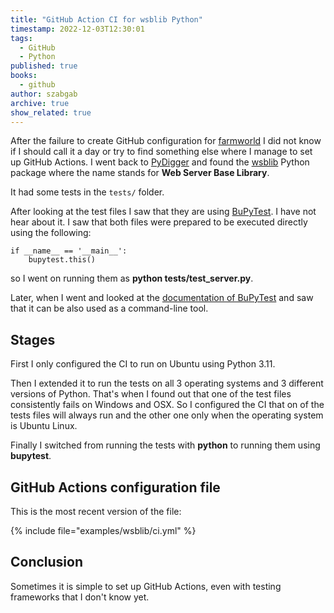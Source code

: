 ```yaml
---
title: "GitHub Action CI for wsblib Python"
timestamp: 2022-12-03T12:30:01
tags:
  - GitHub
  - Python
published: true
books:
  - github
author: szabgab
archive: true
show_related: true
---
```



After the failure to create GitHub configuration for [farmworld](https://code-maven.com/ci-for-farmworld-python)
I did not know if I should call it a day or try to find something else where I manage to set up GitHub Actions.
I went back to [PyDigger](https://pydigger.com/search/has-github-no-ci) and found the
[wsblib](https://github.com/firlast/wsblib) Python package where the name stands for <b>Web Server Base Library</b>.


It had some tests in the `tests/` folder.

After looking at the test files I saw that they are using [BuPyTest](https://pypi.org/project/bupytest/).
I have not hear about it.
I saw that both files were prepared to be executed directly using the following:

```
if __name__ == '__main__':
    bupytest.this()
```

so I went on running them as <b>python tests/test_server.py</b>.

Later, when I went and looked at the [documentation of BuPyTest](https://github.com/jaedsonpys/bupytest/blob/master/README.md)
and saw that it can be also used as a command-line tool.


## Stages

First I only configured the CI to run on Ubuntu using Python 3.11.


Then I extended it to run the tests on all 3 operating systems and 3 different versions of Python. That's when I found out that
one of the test files consistently fails on Windows and OSX. So I configured the CI that on of the tests files will always run
and the other one only when the operating system is Ubuntu Linux.

Finally I switched from running the tests with <b>python</b> to running them using <b>bupytest</b>.

## GitHub Actions configuration file

This is the most recent version of the file:

{% include file="examples/wsblib/ci.yml" %}

## Conclusion

Sometimes it is simple to set up GitHub Actions, even with testing frameworks that I don't know yet.

